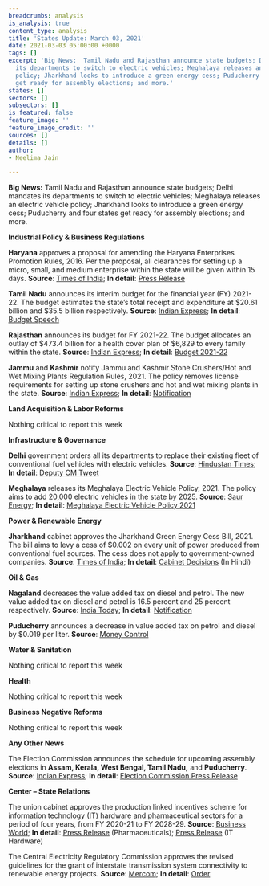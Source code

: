 ```yaml
---
breadcrumbs: analysis
is_analysis: true
content_type: analysis
title: 'States Update: March 03, 2021'
date: 2021-03-03 05:00:00 +0000
tags: []
excerpt: 'Big News:  Tamil Nadu and Rajasthan announce state budgets; Delhi mandates
  its departments to switch to electric vehicles; Meghalaya releases an electric vehicle
  policy; Jharkhand looks to introduce a green energy cess; Puducherry and four states
  get ready for assembly elections; and more.'
states: []
sectors: []
subsectors: []
is_featured: false
feature_image: ''
feature_image_credit: ''
sources: []
details: []
author:
- Neelima Jain

---
```

**Big News:** Tamil Nadu and Rajasthan announce state budgets; Delhi mandates its departments to switch to electric vehicles; Meghalaya releases an electric vehicle policy; Jharkhand looks to introduce a green energy cess; Puducherry and four states get ready for assembly elections; and more.

**Industrial Policy & Business Regulations**

**Haryana** approves a proposal for amending the Haryana Enterprises Promotion Rules, 2016. Per the proposal, all clearances for setting up a micro, small, and medium enterprise within the state will be given within 15 days. **Source**: [Times of India](https://timesofindia.indiatimes.com/city/chandigarh/hry-approves-amendment-to-expedite-clearance-for-msmes/articleshow/81237121.cms); **In detail**: [Press Release](https://www.prharyana.gov.in/en/haryana-chief-minister-sh-manohar-lal-today-approved-a-proposal-for-the-amendment-of-haryana-0)

**Tamil Nadu** announces its interim budget for the financial year (FY) 2021-22. The budget estimates the state’s total receipt and expenditure at $20.61 billion and $35.5 billion respectively. **Source**: [Indian Express](https://indianexpress.com/article/cities/chennai/tamil-nadu-interim-budget-2021-22-key-take-ways-o-panneerselvams-speech-7201240/); **In detail**: [Budget Speech](http://www.tnbudget.tn.gov.in/tnweb_files/BS_2021_22_Eng_FINAL.pdf)

**Rajasthan** announces its budget for FY 2021-22. The budget allocates an outlay of $473.4 billion for a health cover plan of $6,829 to every family within the state. **Source**: [Indian Express](https://indianexpress.com/article/cities/jaipur/rajasthan-govt-to-bring-universal-health-coverage-scheme-worth-rs-3500-cr-cm-gehlot-7203075/); **In detail**: [Budget 2021-22](http://finance.rajasthan.gov.in/docs/budget/statebudget/2021-2022/budgetataglance.pdf)

**Jammu** and **Kashmir** notify Jammu and Kashmir Stone Crushers/Hot and Wet Mixing Plants Regulation Rules, 2021. The policy removes license requirements for setting up stone crushers and hot and wet mixing plants in the state. **Source**: [Indian Express](https://indianexpress.com/article/india/jammu-kashmir-notifies-new-rules-for-stone-crushing-mixing-plans-junks-licence-requirement-7201611/); **In detail**: [Notification](https://jkgad.nic.in/common/showOrder.aspx?actCode=S38382)

**Land Acquisition & Labor Reforms**

Nothing critical to report this week

**Infrastructure & Governance**

**Delhi** government orders all its departments to replace their existing fleet of conventional fuel vehicles with electric vehicles. **Source**: [Hindustan Times](https://www.hindustantimes.com/cities/delhi-news/delhi-govt-announces-key-decision-on-evs-kejriwal-says-every-indian-is-proud-101614255333487.html); **In detail**: [Deputy CM Tweet](https://twitter.com/msisodia/status/1364883402944442370)

**Meghalaya** releases its Meghalaya Electric Vehicle Policy, 2021. The policy aims to add 20,000 electric vehicles in the state by 2025. **Source**: [Saur Energy](https://www.saurenergy.com/ev-storage/meghalaya-to-adopt-15-evs-by-2025-under-ev-policy-2021); **In detail**: [Meghalaya Electric Vehicle Policy 2021](https://www.meghalaya.gov.in/sites/default/files/documents/Meghalaya_Electric_vehicle_policy_2021.pdf)

**Power & Renewable Energy**

**Jharkhand** cabinet approves the Jharkhand Green Energy Cess Bill, 2021. The bill aims to levy a cess of $0.002 on every unit of power produced from conventional fuel sources. The cess does not apply to government-owned companies. **Source**: [Times of India](https://timesofindia.indiatimes.com/city/ranchi/cabinet-okays-cess-on-power-cos-set-to-ban-hookah-bars/articleshow/81214955.cms); **In detail**: [Cabinet Decisions](http://cm.jharkhand.gov.in/sites/default/files/cabinet_decision_25_02_2021.pdf) (In Hindi)

**Oil & Gas**

**Nagaland** decreases the value added tax on diesel and petrol. The new value added tax on diesel and petrol is 16.5 percent and 25 percent respectively. **Source**: [India Today](https://www.indiatoday.in/business/story/nagaland-government-cuts-taxes-on-petrol-and-diesel-1771900-2021-02-22); **In detail**: [Notification](http://nagalandtax.nic.in/docs/Notification/Act/Issued%20by%20Finance%20Department/Petroleum/2021/petro%20rate%20latest.jpg)

**Puducherry** announces a decrease in value added tax on petrol and diesel by $0.019 per liter. **Source**: [Money Control](https://www.moneycontrol.com/news/trends/current-affairs-trends/puducherry-lg-announces-2-reduction-in-vat-on-petrol-diesel-6580811.html)

**Water & Sanitation**

Nothing critical to report this week

**Health**

Nothing critical to report this week

**Business Negative Reforms**

Nothing critical to report this week

**Any Other News**

The Election Commission announces the schedule for upcoming assembly elections in **Assam, Kerala, West Bengal, Tamil Nadu,** and **Puducherry**. **Source**: [Indian Express](https://indianexpress.com/article/india/elections-2021-date-announcement-live-updates-assembly-poll-schedule-assam-west-bengal-kerala-tamil-nadu-puducherry-7205832/); **In detail**: [Election Commission Press Release](https://eci.gov.in/files/file/12919-general-election-to-the-legislative-assemblies-of-assam-kerala-tamil-nadu-west-bengal-and-puducherry-2021/)

**Center – State Relations**

The union cabinet approves the production linked incentives scheme for information technology (IT) hardware and pharmaceutical sectors for a period of four years, from FY 2020-21 to FY 2028-29. **Source**: [Business World](http://www.businessworld.in/article/Cabinet-approves-Production-Linked-Incentive-scheme-for-IT-hardware-pharmaceuticals/24-02-2021-381303/); **In detail**: [Press Release](https://pib.gov.in/PressReleasePage.aspx?PRID=1700433) (Pharmaceuticals); [Press Release](https://pib.gov.in/PressReleseDetail.aspx?PRID=1700431) (IT Hardware)

The Central Electricity Regulatory Commission approves the revised guidelines for the grant of interstate transmission system connectivity to renewable energy projects. **Source**: [Mercom](https://mercomindia.com/cerc-revises-connectivity-guidelines-ists/); **In detail**: [Order](http://www.cercind.gov.in/2021/regulation/RE_Detailed-Procedure-20feb2021.pdf)